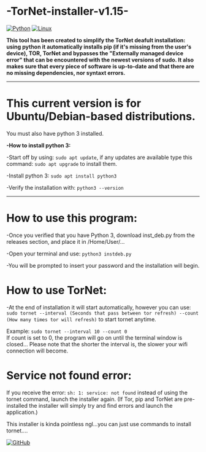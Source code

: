 # -TorNet-installer-v1.15-

[![Python](https://img.shields.io/badge/Python-3776AB?logo=python&logoColor=fff)](#)
[![Linux](https://img.shields.io/badge/Linux-FCC624?logo=linux&logoColor=black)](#)

**This tool has been created to simplify the TorNet deafult installation: using python it automatically installs pip (if it's missing from the user's device), TOR, TorNet and bypasses the "Externally managed device error" that can be encountered with the newest versions of sudo. It also makes sure that every piece of software is up-to-date and that there are no missing dependencies, nor syntaxt errors.**

---

# This current version is for Ubuntu/Debian-based distributions.
You must also have python 3 installed.

**-How to install python 3:**

-Start off by using: ```sudo apt update```, if any updates are available type this command: ```sudo apt upgrade``` to install them.

-Install python 3: ```sudo apt install python3```

-Verify the installation with: ```python3 --version```

---

# How to use this program:
-Once you verified that you have Python 3, download inst_deb.py from the releases section, and place it in /Home/User/...

-Open your terminal and use: ```python3 instdeb.py```

-You will be prompted to insert your password and the installation will begin.

# How to use TorNet:
-At the end of installation it will start automatically, however you can use:                                                           
```sudo tornet --interval (Seconds that pass between tor refresh) --count (How many times tor will refresh)``` to start tornet anytime.

Example: ```sudo tornet --interval 10 --count 0 ```                                                                               
If count is set to 0, the program will go on until the terminal window is closed...
Please note that the shorter the interval is, the slower your wifi connection will become.

# Service not found error:

If you receive the error:  ```sh: 1: service: not found``` instead of using the tornet command, launch the installer again.
(If Tor, pip and TorNet are pre-installed the installer will simply try and find errors and launch the application.)

This installer is kinda pointless ngl...you can just use commands to install tornet....

[![GitHub](https://img.shields.io/badge/GitHub-%23121011.svg?logo=github&logoColor=white)](#)
